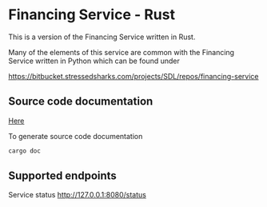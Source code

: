 # Financing Service - Rust

This is a version of the Financing Service written in Rust.

Many of the elements of this service are common with the Financing Service written in Python which can be found under

https://bitbucket.stressedsharks.com/projects/SDL/repos/financing-service


## Source code documentation

[Here](./target/doc/financing_service_rust/index.html)

To generate source code documentation
```bash
cargo doc
```

## Supported endpoints

Service status
http://127.0.0.1:8080/status

